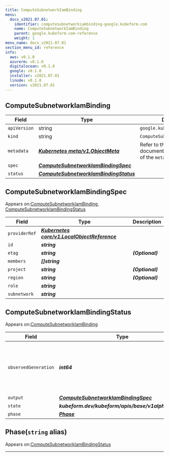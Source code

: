 ```yaml
---
title: ComputeSubnetworkIamBinding
menu:
  docs_v2021.07.01:
    identifier: computesubnetworkiambinding-google.kubeform.com
    name: ComputeSubnetworkIamBinding
    parent: google.kubeform.com-reference
    weight: 1
menu_name: docs_v2021.07.01
section_menu_id: reference
info:
  aws: v0.1.0
  azurerm: v0.1.0
  digitalocean: v0.1.0
  google: v0.1.0
  installer: v2021.07.01
  linode: v0.1.0
  version: v2021.07.01
---
```


## ComputeSubnetworkIamBinding
| Field | Type | Description |
| ------ | ----- | ----------- |
| `apiVersion` | string | `google.kubeform.com/v1alpha1` |
|    `kind` | string | `ComputeSubnetworkIamBinding` |
| `metadata` | ***[Kubernetes meta/v1.ObjectMeta](https://v1-18.docs.kubernetes.io/docs/reference/generated/kubernetes-api/v1.18/#objectmeta-v1-meta)***|Refer to the Kubernetes API documentation for the fields of the `metadata` field.|
| `spec` | ***[ComputeSubnetworkIamBindingSpec](#computesubnetworkiambindingspec)***||
| `status` | ***[ComputeSubnetworkIamBindingStatus](#computesubnetworkiambindingstatus)***||
## ComputeSubnetworkIamBindingSpec

Appears on:[ComputeSubnetworkIamBinding](#computesubnetworkiambinding), [ComputeSubnetworkIamBindingStatus](#computesubnetworkiambindingstatus)

| Field | Type | Description |
| ------ | ----- | ----------- |
| `providerRef` | ***[Kubernetes core/v1.LocalObjectReference](https://v1-18.docs.kubernetes.io/docs/reference/generated/kubernetes-api/v1.18/#localobjectreference-v1-core)***||
| `id` | ***string***||
| `etag` | ***string***| ***(Optional)*** |
| `members` | ***[]string***||
| `project` | ***string***| ***(Optional)*** |
| `region` | ***string***| ***(Optional)*** |
| `role` | ***string***||
| `subnetwork` | ***string***||
## ComputeSubnetworkIamBindingStatus

Appears on:[ComputeSubnetworkIamBinding](#computesubnetworkiambinding)

| Field | Type | Description |
| ------ | ----- | ----------- |
| `observedGeneration` | ***int64***| ***(Optional)*** Resource generation, which is updated on mutation by the API Server.|
| `output` | ***[ComputeSubnetworkIamBindingSpec](#computesubnetworkiambindingspec)***| ***(Optional)*** |
| `state` | ***kubeform.dev/kubeform/apis/base/v1alpha1.State***| ***(Optional)*** |
| `phase` | ***[Phase](#phase)***| ***(Optional)*** |
## Phase(`string` alias)

Appears on:[ComputeSubnetworkIamBindingStatus](#computesubnetworkiambindingstatus)

---
